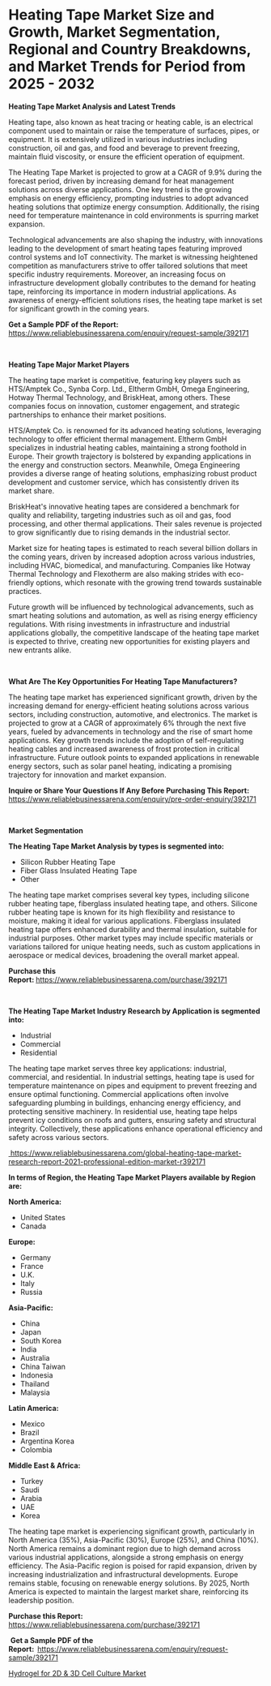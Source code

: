 <p><h1>Heating Tape Market Size and Growth, Market Segmentation, Regional and Country Breakdowns, and Market Trends for Period from 2025 -  2032</h1></p><p><strong>Heating Tape Market Analysis and Latest Trends</strong></p>
<p><p>Heating tape, also known as heat tracing or heating cable, is an electrical component used to maintain or raise the temperature of surfaces, pipes, or equipment. It is extensively utilized in various industries including construction, oil and gas, and food and beverage to prevent freezing, maintain fluid viscosity, or ensure the efficient operation of equipment.</p><p>The Heating Tape Market is projected to grow at a CAGR of 9.9% during the forecast period, driven by increasing demand for heat management solutions across diverse applications. One key trend is the growing emphasis on energy efficiency, prompting industries to adopt advanced heating solutions that optimize energy consumption. Additionally, the rising need for temperature maintenance in cold environments is spurring market expansion.</p><p>Technological advancements are also shaping the industry, with innovations leading to the development of smart heating tapes featuring improved control systems and IoT connectivity. The market is witnessing heightened competition as manufacturers strive to offer tailored solutions that meet specific industry requirements. Moreover, an increasing focus on infrastructure development globally contributes to the demand for heating tape, reinforcing its importance in modern industrial applications. As awareness of energy-efficient solutions rises, the heating tape market is set for significant growth in the coming years.</p></p>
<p><strong>Get a Sample PDF of the Report:&nbsp;</strong> <a href="https://www.reliablebusinessarena.com/enquiry/request-sample/392171?utm_campaign=3272&utm_medium=2&utm_source=Github&utm_content=ia&utm_term=29032025&utm_id=heating-tape">https://www.reliablebusinessarena.com/enquiry/request-sample/392171</a></p>
<p>&nbsp;</p>
<p><strong>Heating Tape Major Market Players</strong></p>
<p><p>The heating tape market is competitive, featuring key players such as HTS/Amptek Co., Synba Corp. Ltd., Eltherm GmbH, Omega Engineering, Hotway Thermal Technology, and BriskHeat, among others. These companies focus on innovation, customer engagement, and strategic partnerships to enhance their market positions.</p><p>HTS/Amptek Co. is renowned for its advanced heating solutions, leveraging technology to offer efficient thermal management. Eltherm GmbH specializes in industrial heating cables, maintaining a strong foothold in Europe. Their growth trajectory is bolstered by expanding applications in the energy and construction sectors. Meanwhile, Omega Engineering provides a diverse range of heating solutions, emphasizing robust product development and customer service, which has consistently driven its market share.</p><p>BriskHeat's innovative heating tapes are considered a benchmark for quality and reliability, targeting industries such as oil and gas, food processing, and other thermal applications. Their sales revenue is projected to grow significantly due to rising demands in the industrial sector. </p><p>Market size for heating tapes is estimated to reach several billion dollars in the coming years, driven by increased adoption across various industries, including HVAC, biomedical, and manufacturing. Companies like Hotway Thermal Technology and Flexotherm are also making strides with eco-friendly options, which resonate with the growing trend towards sustainable practices.</p><p>Future growth will be influenced by technological advancements, such as smart heating solutions and automation, as well as rising energy efficiency regulations. With rising investments in infrastructure and industrial applications globally, the competitive landscape of the heating tape market is expected to thrive, creating new opportunities for existing players and new entrants alike.</p></p>
<p>&nbsp;</p>
<p><strong>What Are The Key Opportunities For Heating Tape Manufacturers?</strong></p>
<p><p>The heating tape market has experienced significant growth, driven by the increasing demand for energy-efficient heating solutions across various sectors, including construction, automotive, and electronics. The market is projected to grow at a CAGR of approximately 6% through the next five years, fueled by advancements in technology and the rise of smart home applications. Key growth trends include the adoption of self-regulating heating cables and increased awareness of frost protection in critical infrastructure. Future outlook points to expanded applications in renewable energy sectors, such as solar panel heating, indicating a promising trajectory for innovation and market expansion.</p></p>
<p><strong>Inquire or Share Your Questions If Any Before Purchasing This Report:</strong> <a href="https://www.reliablebusinessarena.com/enquiry/pre-order-enquiry/392171?utm_campaign=3272&utm_medium=2&utm_source=Github&utm_content=ia&utm_term=29032025&utm_id=heating-tape">https://www.reliablebusinessarena.com/enquiry/pre-order-enquiry/392171</a></p>
<p>&nbsp;</p>
<p><strong>Market Segmentation</strong></p>
<p><strong>The Heating Tape Market Analysis by types is segmented into:</strong></p>
<p><ul><li>Silicon Rubber Heating Tape</li><li>Fiber Glass Insulated Heating Tape</li><li>Other</li></ul></p>
<p><p>The heating tape market comprises several key types, including silicone rubber heating tape, fiberglass insulated heating tape, and others. Silicone rubber heating tape is known for its high flexibility and resistance to moisture, making it ideal for various applications. Fiberglass insulated heating tape offers enhanced durability and thermal insulation, suitable for industrial purposes. Other market types may include specific materials or variations tailored for unique heating needs, such as custom applications in aerospace or medical devices, broadening the overall market appeal.</p></p>
<p><strong>Purchase this Report:&nbsp;</strong><a href="https://www.reliablebusinessarena.com/purchase/392171?utm_campaign=3272&utm_medium=2&utm_source=Github&utm_content=ia&utm_term=29032025&utm_id=heating-tape">https://www.reliablebusinessarena.com/purchase/392171</a></p>
<p>&nbsp;</p>
<p><strong>The Heating Tape Market Industry Research by Application is segmented into:</strong></p>
<p><ul><li>Industrial</li><li>Commercial</li><li>Residential</li></ul></p>
<p><p>The heating tape market serves three key applications: industrial, commercial, and residential. In industrial settings, heating tape is used for temperature maintenance on pipes and equipment to prevent freezing and ensure optimal functioning. Commercial applications often involve safeguarding plumbing in buildings, enhancing energy efficiency, and protecting sensitive machinery. In residential use, heating tape helps prevent icy conditions on roofs and gutters, ensuring safety and structural integrity. Collectively, these applications enhance operational efficiency and safety across various sectors.</p></p>
<p><a href="https://www.reliablebusinessarena.com/global-heating-tape-market-research-report-2021-professional-edition-market-r392171?utm_campaign=3272&utm_medium=2&utm_source=Github&utm_content=ia&utm_term=29032025&utm_id=heating-tape">&nbsp;https://www.reliablebusinessarena.com/global-heating-tape-market-research-report-2021-professional-edition-market-r392171</a></p>
<p><strong>In terms of Region, the Heating Tape Market Players available by Region are:</strong></p>
<p>
    <p> <strong> North America: </strong>
        <ul>
            <li>United States</li>
            <li>Canada</li>
        </ul>
        </p> 
    <p> <strong> Europe: </strong>
        <ul>
            <li>Germany</li>
            <li>France</li>
            <li>U.K.</li>
            <li>Italy</li>
            <li>Russia</li>
        </ul>
        </p> 
    <p> <strong> Asia-Pacific: </strong>
        <ul>
            <li>China</li>
            <li>Japan</li>
            <li>South Korea</li>
            <li>India</li>
            <li>Australia</li>
            <li>China Taiwan</li>
            <li>Indonesia</li>
            <li>Thailand</li>
            <li>Malaysia</li>
        </ul>
        </p> 
    <p> <strong> Latin America: </strong>
        <ul>
            <li>Mexico</li>
            <li>Brazil</li>
            <li>Argentina Korea</li>
            <li>Colombia</li>
        </ul>
        </p> 
    <p> <strong> Middle East & Africa: </strong>
        <ul>
            <li>Turkey</li>
            <li>Saudi</li>
            <li>Arabia</li>
            <li>UAE</li>
            <li>Korea</li>
        </ul>
    </p>
    </p>
<p><p>The heating tape market is experiencing significant growth, particularly in North America (35%), Asia-Pacific (30%), Europe (25%), and China (10%). North America remains a dominant region due to high demand across various industrial applications, alongside a strong emphasis on energy efficiency. The Asia-Pacific region is poised for rapid expansion, driven by increasing industrialization and infrastructural developments. Europe remains stable, focusing on renewable energy solutions. By 2025, North America is expected to maintain the largest market share, reinforcing its leadership position.</p></p>
<p><strong>Purchase this Report: </strong><a href="https://www.reliablebusinessarena.com/purchase/392171?utm_campaign=3272&utm_medium=2&utm_source=Github&utm_content=ia&utm_term=29032025&utm_id=heating-tape">https://www.reliablebusinessarena.com/purchase/392171</a></p>
<p>&nbsp;<strong>Get a Sample PDF of the Report:&nbsp;&nbsp;</strong><a href="https://www.reliablebusinessarena.com/enquiry/request-sample/392171?utm_campaign=3272&utm_medium=2&utm_source=Github&utm_content=ia&utm_term=29032025&utm_id=heating-tape">https://www.reliablebusinessarena.com/enquiry/request-sample/392171</a></p>
<p><strong></strong></p>
<p><p><a href="https://github.com/kmettjanksj7/Market-Research-Report-List-1/blob/main/hydrogel-for-2d-3d-cell-culture-market.md?utm_campaign=3272&utm_medium=2&utm_source=Github&utm_content=ia&utm_term=29032025&utm_id=heating-tape">Hydrogel for 2D & 3D Cell Culture Market</a></p></p>